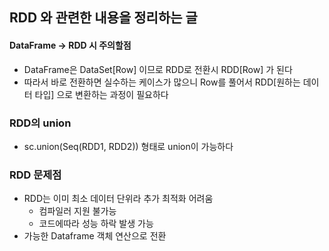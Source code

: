 ## RDD 와 관련한 내용을 정리하는 글

#### DataFrame -> RDD 시 주의할점
- DataFrame은 DataSet[Row] 이므로 RDD로 전환시 RDD[Row] 가 된다
- 따라서 바로 전환하면 실수하는 케이스가 많으니 Row를 풀어서 RDD[원하는 데이터 타입] 으로 변환하는 과정이 필요하다

### RDD의 union
- sc.union(Seq(RDD1, RDD2)) 형태로 union이 가능하다

### RDD 문제점
- RDD는 이미 최소 데이터 단위라 추가 최적화 어려움
  - 컴파일러 지원 불가능
  - 코드에따라 성능 하락 발생 가능
- 가능한 Dataframe 객체 연산으로 전환
